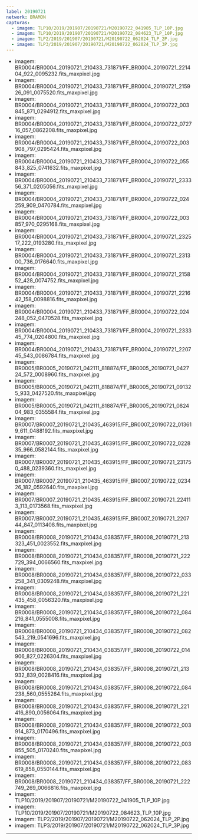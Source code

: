 ```yaml
---
label: 20190721
network: BRAMON
capturas:
  - imagem: TLP10/2019/201907/20190721/M20190722_041905_TLP_10P.jpg
  - imagem: TLP10/2019/201907/20190721/M20190722_084623_TLP_10P.jpg
  - imagem: TLP2/2019/201907/20190721/M20190722_062024_TLP_2P.jpg
  - imagem: TLP3/2019/201907/20190721/M20190722_062024_TLP_3P.jpg
---
```

  - imagem: BR0004/BR0004_20190721_210433_731871/FF_BR0004_20190721_221404_922_0095232.fits_maxpixel.jpg
  - imagem: BR0004/BR0004_20190721_210433_731871/FF_BR0004_20190721_215926_091_0075520.fits_maxpixel.jpg
  - imagem: BR0004/BR0004_20190721_210433_731871/FF_BR0004_20190722_003845_871_0294912.fits_maxpixel.jpg
  - imagem: BR0004/BR0004_20190721_210433_731871/FF_BR0004_20190722_072716_057_0862208.fits_maxpixel.jpg
  - imagem: BR0004/BR0004_20190721_210433_731871/FF_BR0004_20190722_003908_797_0295424.fits_maxpixel.jpg
  - imagem: BR0004/BR0004_20190721_210433_731871/FF_BR0004_20190722_055843_825_0741632.fits_maxpixel.jpg
  - imagem: BR0004/BR0004_20190721_210433_731871/FF_BR0004_20190721_233356_371_0205056.fits_maxpixel.jpg
  - imagem: BR0004/BR0004_20190721_210433_731871/FF_BR0004_20190722_024259_909_0470784.fits_maxpixel.jpg
  - imagem: BR0004/BR0004_20190721_210433_731871/FF_BR0004_20190722_003857_970_0295168.fits_maxpixel.jpg
  - imagem: BR0004/BR0004_20190721_210433_731871/FF_BR0004_20190721_232517_222_0193280.fits_maxpixel.jpg
  - imagem: BR0004/BR0004_20190721_210433_731871/FF_BR0004_20190721_231300_736_0176640.fits_maxpixel.jpg
  - imagem: BR0004/BR0004_20190721_210433_731871/FF_BR0004_20190721_215852_428_0074752.fits_maxpixel.jpg
  - imagem: BR0004/BR0004_20190721_210433_731871/FF_BR0004_20190721_221642_158_0098816.fits_maxpixel.jpg
  - imagem: BR0004/BR0004_20190721_210433_731871/FF_BR0004_20190722_024248_052_0470528.fits_maxpixel.jpg
  - imagem: BR0004/BR0004_20190721_210433_731871/FF_BR0004_20190721_233345_774_0204800.fits_maxpixel.jpg
  - imagem: BR0004/BR0004_20190721_210433_731871/FF_BR0004_20190721_220745_543_0086784.fits_maxpixel.jpg
  - imagem: BR0005/BR0005_20190721_042111_818874/FF_BR0005_20190721_042724_572_0008960.fits_maxpixel.jpg
  - imagem: BR0005/BR0005_20190721_042111_818874/FF_BR0005_20190721_091325_933_0427520.fits_maxpixel.jpg
  - imagem: BR0005/BR0005_20190721_042111_818874/FF_BR0005_20190721_082404_983_0355584.fits_maxpixel.jpg
  - imagem: BR0007/BR0007_20190721_210435_463915/FF_BR0007_20190722_013619_611_0488192.fits_maxpixel.jpg
  - imagem: BR0007/BR0007_20190721_210435_463915/FF_BR0007_20190722_022835_966_0582144.fits_maxpixel.jpg
  - imagem: BR0007/BR0007_20190721_210435_463915/FF_BR0007_20190721_231750_488_0239360.fits_maxpixel.jpg
  - imagem: BR0007/BR0007_20190721_210435_463915/FF_BR0007_20190722_023426_182_0592640.fits_maxpixel.jpg
  - imagem: BR0007/BR0007_20190721_210435_463915/FF_BR0007_20190721_224113_113_0173568.fits_maxpixel.jpg
  - imagem: BR0007/BR0007_20190721_210435_463915/FF_BR0007_20190721_220744_847_0113408.fits_maxpixel.jpg
  - imagem: BR0008/BR0008_20190721_210434_038357/FF_BR0008_20190721_213323_451_0023552.fits_maxpixel.jpg
  - imagem: BR0008/BR0008_20190721_210434_038357/FF_BR0008_20190721_222729_394_0066560.fits_maxpixel.jpg
  - imagem: BR0008/BR0008_20190721_210434_038357/FF_BR0008_20190722_033258_341_0309248.fits_maxpixel.jpg
  - imagem: BR0008/BR0008_20190721_210434_038357/FF_BR0008_20190721_221435_458_0056320.fits_maxpixel.jpg
  - imagem: BR0008/BR0008_20190721_210434_038357/FF_BR0008_20190722_084216_841_0555008.fits_maxpixel.jpg
  - imagem: BR0008/BR0008_20190721_210434_038357/FF_BR0008_20190722_082543_219_0541696.fits_maxpixel.jpg
  - imagem: BR0008/BR0008_20190721_210434_038357/FF_BR0008_20190722_014906_827_0226304.fits_maxpixel.jpg
  - imagem: BR0008/BR0008_20190721_210434_038357/FF_BR0008_20190721_213932_839_0028416.fits_maxpixel.jpg
  - imagem: BR0008/BR0008_20190721_210434_038357/FF_BR0008_20190722_084238_560_0555264.fits_maxpixel.jpg
  - imagem: BR0008/BR0008_20190721_210434_038357/FF_BR0008_20190721_221416_890_0056064.fits_maxpixel.jpg
  - imagem: BR0008/BR0008_20190721_210434_038357/FF_BR0008_20190722_003914_873_0170496.fits_maxpixel.jpg
  - imagem: BR0008/BR0008_20190721_210434_038357/FF_BR0008_20190722_003855_505_0170240.fits_maxpixel.jpg
  - imagem: BR0008/BR0008_20190721_210434_038357/FF_BR0008_20190722_083619_858_0550144.fits_maxpixel.jpg
  - imagem: BR0008/BR0008_20190721_210434_038357/FF_BR0008_20190721_222749_269_0066816.fits_maxpixel.jpg
  - imagem: TLP10/2019/201907/20190721/M20190722_041905_TLP_10P.jpg
  - imagem: TLP10/2019/201907/20190721/M20190722_084623_TLP_10P.jpg
  - imagem: TLP2/2019/201907/20190721/M20190722_062024_TLP_2P.jpg
  - imagem: TLP3/2019/201907/20190721/M20190722_062024_TLP_3P.jpg
---

